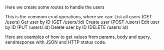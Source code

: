 Here we create some routes to handle the users

This is the commom crud operations, where we can:
List all users (GET /users)
Get user by ID (GET /users/:id)
Create user (POST /users)
Edit user by ID (PUT /users/:id)
Delete user by ID (DELETE /users/:id)

Here are examples of how to get values from params, body and query, sendresponse with JSON and HTTP status code.
